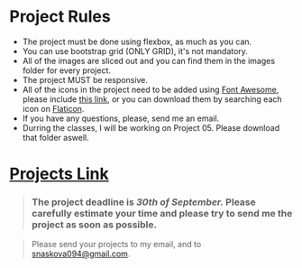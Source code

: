 # Project Rules

- The project must be done using flexbox, as much as you can.
- You can use bootstrap grid (ONLY GRID), it's not mandatory.
- All of the images are sliced out and you can find them in the images folder for every project.
- The project MUST be responsive.
- All of the icons in the project need to be added using [Font Awesome](https://fontawesome.com/), please include [this link](https://stackpath.bootstrapcdn.com/font-awesome/4.7.0/css/font-awesome.min.css), or you can download them by searching each icon on [Flaticon](https://www.flaticon.com/).
- If you have any questions, please, send me an email.
- Durring the classes, I will be working on Project 05. Please download that folder aswell.

# [Projects Link](https://drive.google.com/drive/folders/17RCT5mVvJpJykktQ1tXIvpkbQgIzx0t9?usp=sharing)



>  ### The project deadline is *30th of September.*   Please carefully estimate your time and please try to send me the project as soon as possible.

> Please send your projects to my email, and to snaskova094@gmail.com.
